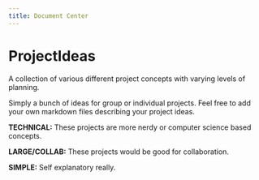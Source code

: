 ```yaml
---
title: Document Center
---
```

# ProjectIdeas
A collection of various different project concepts with varying levels of planning.

Simply a bunch of ideas for group or individual projects. Feel free to add your own markdown files describing your project ideas.

**TECHNICAL:** These projects are more nerdy or computer science based concepts.

**LARGE/COLLAB:** These projects would be good for collaboration.

**SIMPLE:** Self explanatory really.
